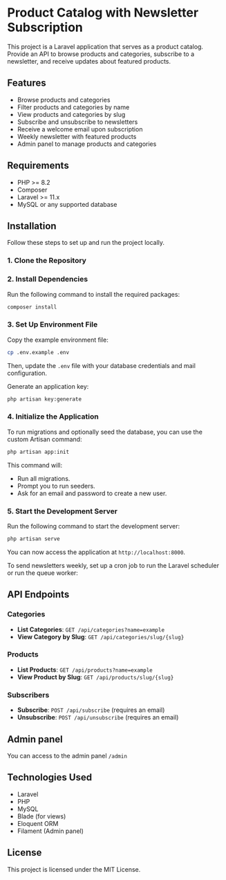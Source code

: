 # Product Catalog with Newsletter Subscription

This project is a Laravel application that serves as a product catalog. Provide an API to browse products and categories, subscribe to a newsletter, and receive updates about featured products.

## Features

- Browse products and categories
- Filter products and categories by name
- View products and categories by slug
- Subscribe and unsubscribe to newsletters
- Receive a welcome email upon subscription
- Weekly newsletter with featured products
- Admin panel to manage products and categories

## Requirements

- PHP >= 8.2
- Composer
- Laravel >= 11.x
- MySQL or any supported database

## Installation

Follow these steps to set up and run the project locally.

### 1. Clone the Repository

### 2. Install Dependencies

Run the following command to install the required packages:

```bash
composer install
```

### 3. Set Up Environment File

Copy the example environment file:

```bash
cp .env.example .env
```

Then, update the `.env` file with your database credentials and mail configuration.

Generate an application key:

```bash
php artisan key:generate
```

### 4. Initialize the Application

To run migrations and optionally seed the database, you can use the custom Artisan command:

```bash
php artisan app:init
```

This command will:
- Run all migrations.
- Prompt you to run seeders.
- Ask for an email and password to create a new user.

### 5. Start the Development Server

Run the following command to start the development server:

```bash
php artisan serve
```

You can now access the application at `http://localhost:8000`.

To send newsletters weekly, set up a cron job to run the Laravel scheduler or run the queue worker:

## API Endpoints

### Categories

- **List Categories**: `GET /api/categories?name=example`
- **View Category by Slug**: `GET /api/categories/slug/{slug}`

### Products

- **List Products**: `GET /api/products?name=example`
- **View Product by Slug**: `GET /api/products/slug/{slug}`

### Subscribers

- **Subscribe**: `POST /api/subscribe` (requires an email)
- **Unsubscribe**: `POST /api/unsubscribe` (requires an email)

## Admin panel

You can access to the admin panel `/admin`


## Technologies Used

- Laravel
- PHP
- MySQL
- Blade (for views)
- Eloquent ORM
- Filament (Admin panel)

## License

This project is licensed under the MIT License.
